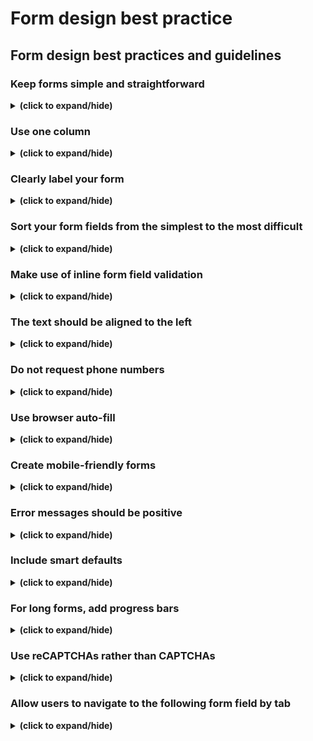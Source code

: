 # Form design best practice

## Form design best practices and guidelines

### Keep forms simple and straightforward
<details close>
<summary><b>(click to expand/hide)</b></summary>
<!-- MarkdownTOC -->

Avoid adding any unnecessary fields or questions. Include only the required information in your form. 

<!-- /MarkdownTOC -->
</details>

### Use one column
<details close>
<summary><b>(click to expand/hide)</b></summary>
<!-- MarkdownTOC -->

When possible, use a single-column web form layout — this is especially important when creating long multi-step forms. Single-column layouts are more straightforward for visitors to follow, understand, complete and submit than forms with multiple columns. 

<!-- /MarkdownTOC -->
</details>

### Clearly label your form
<details close>
<summary><b>(click to expand/hide)</b></summary>
<!-- MarkdownTOC -->

Give your form a title that lets your visitors know what will happen once they submit it. For example, a simple form title like 'create an account' clearly states that once a visitor submits their information, they will have created an account. 

<!-- /MarkdownTOC -->
</details>

### Sort your form fields from the simplest to the most difficult 
<details close>
<summary><b>(click to expand/hide)</b></summary>
<!-- MarkdownTOC -->

Begin your form with the most straightforward field questions (such as name and email) before moving on to the more time-consuming questions, for example, billing and shipping information. When visitors start filling out your form and think, 'OK, I can quickly add my name and email,' they are far less likely to leave the page since they have already decided to commit. 

<!-- /MarkdownTOC -->
</details>

### Make use of inline form field validation 
<details close>
<summary><b>(click to expand/hide)</b></summary>
<!-- MarkdownTOC -->

Inline form validation is a procedure that checks a visitor's information in real-time as they fill out the form. Suppose your visitors enter incorrect information into a field, such as an incorrect credit card number or email. An error message will show below or inside the form field, alerting the visitor to their mistake and allowing them to quickly correct it and move on to the next question. 

<!-- /MarkdownTOC -->
</details>

### The text should be aligned to the left
<details close>
<summary><b>(click to expand/hide)</b></summary>
<!-- MarkdownTOC -->

Align all your text – including queries and labels - to the left side of the form so that it is easy for your visitors to read and complete. Researchers at the University of Basel observed that aligning text on the left side, above the form field box, decreases the time required to fill out the form. This alignment reduces the time a user's eyes have to move around, making the form easier to read. 

<!-- /MarkdownTOC -->
</details>

### Do not request phone numbers
<details close>
<summary><b>(click to expand/hide)</b></summary>
<!-- MarkdownTOC -->

Unless collecting your visitors' phone numbers is critical, for example, a quote request or product demo, don't include it in your form. Asking for your visitors' phone numbers can create a feeling of suspicion unless they know a legitimate reason for the request. When possible, request an email address instead and use that to contact your visitors with their permission. Alternatively, make the phone number field in your form voluntary. 

<!-- /MarkdownTOC -->
</details>

### Use browser auto-fill 
<details close>
<summary><b>(click to expand/hide)</b></summary>
<!-- MarkdownTOC -->

Completing specific form fields is now quicker than ever, thanks to autofill features in browsers that draw from prior data entered from a visitor's device, like their first and last name. To help your visitors speed up the completion process, it's best practice to title each field with a word that browsers will recognize. 

<!-- /MarkdownTOC -->
</details>

### Create mobile-friendly forms
<details close>
<summary><b>(click to expand/hide)</b></summary>
<!-- MarkdownTOC -->

Many people browse, purchase products and complete forms on their mobile devices, which is why mobile-friendly form design is critical. This helps visitors to your website to easily view a site on any mobile device and ensures that all the form information fits the screen size. 

<!-- /MarkdownTOC -->
</details>

### Error messages should be positive
<details close>
<summary><b>(click to expand/hide)</b></summary>
<!-- MarkdownTOC -->

Make sure to sound positive when creating web form error messages. This is a great way to ensure that only correct information is submitted. Never blame the user; instead, use clear and concise language and include information that guides the visitor to the error. This way, they know precisely where it is and how it needs to be corrected. 

<!-- /MarkdownTOC -->
</details>

### Include smart defaults
<details close>
<summary><b>(click to expand/hide)</b></summary>
<!-- MarkdownTOC -->

Enabling smart defaults is another excellent way to help speed up the form completion process while maintaining accuracy. Smart defaults use information like your user's current location to instantly enter details like city or town, saving them time. 

<!-- /MarkdownTOC -->
</details>

### For long forms, add progress bars
<details close>
<summary><b>(click to expand/hide)</b></summary>
<!-- MarkdownTOC -->

Have you ever filled out a long form or survey and thought, "How many other questions are there?" Progress bars show how many questions your visitors must answer. They will give them a clue of how long it will take them to finish the task and may act as a form of motivation to finish the task at hand. These are especially helpful on long, multi-step forms. 

<!-- /MarkdownTOC -->
</details>

### Use reCAPTCHAs rather than CAPTCHAs 
<details close>
<summary><b>(click to expand/hide)</b></summary>
<!-- MarkdownTOC -->

Have you ever been asked to look at a relatively challenging image with numbers and letters and then to type those numbers and letters into a form field to confirm you're "not a robot" after completing a form? CAPTCHAs are used to identify SPAM and bots. They can, however, be time-consuming and frustrating to finish. They are still helpful; you may want to include this additional security measure in your forms.  If this is the case, you should use reCAPTCHAs in your forms instead. reCAPTCHAs identify fake accounts and bots not only successfully but also require that a visitor checks only a box before submitting a form. A CAPTCHA uses lettering for security whereas a ReCAPTCHA asks the user to identify elements of images.

<!-- /MarkdownTOC -->
</details>

### Allow users to navigate to the following form field by tab
<details close>
<summary><b>(click to expand/hide)</b></summary>
<!-- MarkdownTOC -->

There's no reason your form shouldn't support keyboard shortcuts, as there are many available. A good practice is to allow visitors to use the tab key on their keyboard to move to the following form field on your forms without having to take their hands off their keyboards. 

<!-- /MarkdownTOC -->
</details>
